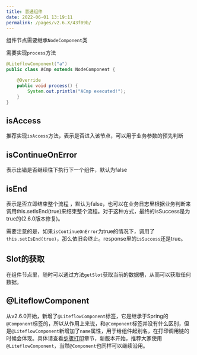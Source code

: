 ```yaml
---
title: 普通组件
date: 2022-06-01 13:19:11
permalink: /pages/v2.6.X/43f09b/
---
```


组件节点需要继承`NodeComponent`类

需要实现`process`方法

```java
@LiteflowComponent("a")
public class ACmp extends NodeComponent {

	@Override
	public void process() {
		System.out.println("ACmp executed!");
	}
}
```

## isAccess

推荐实现`isAccess`方法，表示是否进入该节点，可以用于业务参数的预先判断

## isContinueOnError

表示出错是否继续往下执行下一个组件，默认为false

## isEnd

表示是否立即结束整个流程 ，默认为false，也可以在业务日志里根据业务判断来调用this.setIsEnd(true)来结束整个流程。对于这种方式，最终的isSuccess是为true的(2.6.0版本修复)。

需要注意的是，如果`isContinueOnError`为true的情况下，调用了`this.setIsEnd(true)`，那么依旧会终止。response里的`isSuccess`还是true。

## Slot的获取

在组件节点里，随时可以通过方法`getSlot`获取当前的数据槽，从而可以获取任何数据。

## @LiteflowComponent

从v2.6.0开始，新增了`@LiteflowComponent`标签，它是继承于Spring的`@Component`标签的，所以从作用上来说，和`@Component`标签并没有什么区别，但是`@LiteflowComponent`新增加了`name`属性，用于给组件起别名，在打印调用链的时候会体现。具体请查看[步骤打印](/pages/v2.6.X/ce6352/)章节，新版本开始，推荐大家使用`@LiteflowComponent`，当然`@Component`也同样可以继续沿用。